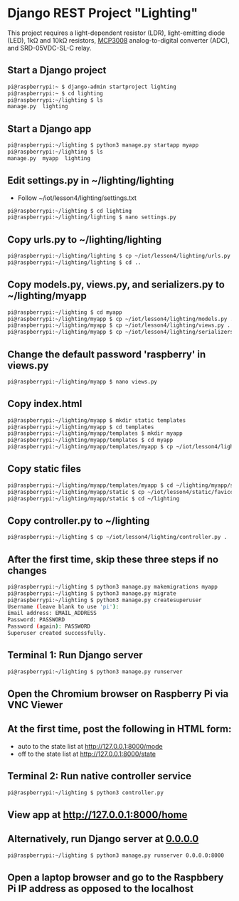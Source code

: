 # Django REST Project "Lighting"

This project requires a light-dependent resistor (LDR), light-emitting diode (LED), 1kΩ and 10kΩ resistors, 
[MCP3008](https://www.adafruit.com/product/856) analog-to-digital converter (ADC), and SRD-05VDC-SL-C relay.

## Start a Django project
```sh
pi@raspberrypi:~ $ django-admin startproject lighting
pi@raspberrypi:~ $ cd lighting
pi@raspberrypi:~/lighting $ ls
manage.py  lighting
```
## Start a Django app
```sh
pi@raspberrypi:~/lighting $ python3 manage.py startapp myapp
pi@raspberrypi:~/lighting $ ls
manage.py  myapp  lighting
```
## Edit settings.py in ~/lighting/lighting

* Follow ~/iot/lesson4/lighting/settings.txt

```sh
pi@raspberrypi:~/lighting $ cd lighting
pi@raspberrypi:~/lighting/lighting $ nano settings.py
```
## Copy urls.py to ~/lighting/lighting
```sh
pi@raspberrypi:~/lighting/lighting $ cp ~/iot/lesson4/lighting/urls.py .
pi@raspberrypi:~/lighting/lighting $ cd ..
```
## Copy models.py, views.py, and serializers.py to ~/lighting/myapp
```sh
pi@raspberrypi:~/lighting $ cd myapp
pi@raspberrypi:~/lighting/myapp $ cp ~/iot/lesson4/lighting/models.py .
pi@raspberrypi:~/lighting/myapp $ cp ~/iot/lesson4/lighting/views.py .
pi@raspberrypi:~/lighting/myapp $ cp ~/iot/lesson4/lighting/serializers.py .
```
## Change the default password 'raspberry' in views.py
```sh
pi@raspberrypi:~/lighting/myapp $ nano views.py
```
## Copy index.html
```sh
pi@raspberrypi:~/lighting/myapp $ mkdir static templates
pi@raspberrypi:~/lighting/myapp $ cd templates
pi@raspberrypi:~/lighting/myapp/templates $ mkdir myapp
pi@raspberrypi:~/lighting/myapp/templates $ cd myapp
pi@raspberrypi:~/lighting/myapp/templates/myapp $ cp ~/iot/lesson4/lighting/index.html .
```
## Copy static files
```sh
pi@raspberrypi:~/lighting/myapp/templates/myapp $ cd ~/lighting/myapp/static
pi@raspberrypi:~/lighting/myapp/static $ cp ~/iot/lesson4/static/favicon.ico .
pi@raspberrypi:~/lighting/myapp/static $ cd ~/lighting
```
## Copy controller.py to ~/lighting
```sh
pi@raspberrypi:~/lighting $ cp ~/iot/lesson4/lighting/controller.py .
```
## After the first time, skip these three steps if no changes
```sh
pi@raspberrypi:~/lighting $ python3 manage.py makemigrations myapp
pi@raspberrypi:~/lighting $ python3 manage.py migrate
pi@raspberrypi:~/lighting $ python3 manage.py createsuperuser
Username (leave blank to use 'pi'):
Email address: EMAIL_ADDRESS
Password: PASSWORD
Password (again): PASSWORD
Superuser created successfully.
```
## Terminal 1: Run Django server
```sh
pi@raspberrypi:~/lighting $ python3 manage.py runserver
```
## Open the Chromium browser on Raspberry Pi via VNC Viewer

## At the first time, post the following in HTML form:

* auto to the state list at http://127.0.0.1:8000/mode
* off to the state list at http://127.0.0.1:8000/state

## Terminal 2: Run native controller service
```sh
pi@raspberrypi:~/lighting $ python3 controller.py
```
## View app at http://127.0.0.1:8000/home

## Alternatively, run Django server at [0.0.0.0](https://en.wikipedia.org/wiki/0.0.0.0)
```sh
pi@raspberrypi:~/lighting $ python3 manage.py runserver 0.0.0.0:8000
```
## Open a laptop browser and go to the Raspbbery Pi IP address as opposed to the localhost
